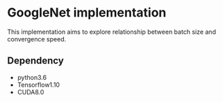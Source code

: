 # GoogleNet implementation
This implementation aims to explore relationship between batch size and convergence speed.

## Dependency

- python3.6
- Tensorflow1.10
- CUDA8.0
